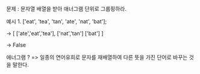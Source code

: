 문제 : 문자열 배열을 받아 애너그램 단위로 그룹핑하라.

예시 1. ['eat', 'tea', 'tan', 'ate', 'nat', 'bat'];

-> 
[
  ['ate','eat','tea'],
  ['nat','tan']
  ['bat']
]

-> False

애너그램 ?
=> 일종의 연어유희로 문자를 재배열하여 다른 뜻을 가진 단어로 바꾸는 것을 말한다.